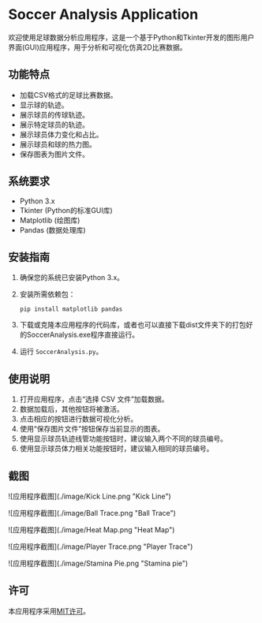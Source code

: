# Soccer Analysis Application

欢迎使用足球数据分析应用程序，这是一个基于Python和Tkinter开发的图形用户界面(GUI)应用程序，用于分析和可视化仿真2D比赛数据。

## 功能特点

- 加载CSV格式的足球比赛数据。
- 显示球的轨迹。
- 展示球员的传球轨迹。
- 展示特定球员的轨迹。
- 展示球员体力变化和占比。
- 展示球员和球的热力图。
- 保存图表为图片文件。

## 系统要求

- Python 3.x
- Tkinter (Python的标准GUI库)
- Matplotlib (绘图库)
- Pandas (数据处理库)

## 安装指南

1. 确保您的系统已安装Python 3.x。
2. 安装所需依赖包：

   ```
   pip install matplotlib pandas
   ```
3. 下载或克隆本应用程序的代码库，或者也可以直接下载dist文件夹下的打包好的SoccerAnalysis.exe程序直接运行。
4. 运行 `SoccerAnalysis.py`。

## 使用说明

1. 打开应用程序，点击“选择 CSV 文件”加载数据。
2. 数据加载后，其他按钮将被激活。
3. 点击相应的按钮进行数据可视化分析。
4. 使用“保存图片文件”按钮保存当前显示的图表。
5. 使用显示球员轨迹线管功能按钮时，建议输入两个不同的球员编号。
6. 使用显示球员体力相关功能按钮时，建议输入相同的球员编号。

## 截图

![应用程序截图](./image/Kick Line.png "Kick Line")

![应用程序截图](./image/Ball Trace.png "Ball Trace")

![应用程序截图](./image/Heat Map.png "Heat Map")

![应用程序截图](./image/Player Trace.png "Player Trace")

![应用程序截图](./image/Stamina Pie.png "Stamina pie")


## 许可

本应用程序采用[MIT许可](LICENSE)。
